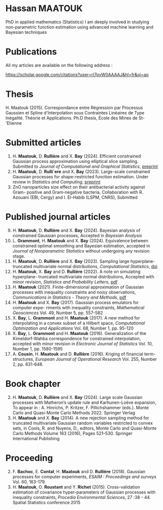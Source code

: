 # Hassan MAATOUK 
PhD in applied mathematics (Statistics)
I am deeply involved in studying non-parametric function estimation using advanced machine learning and Bayesian techniques

# Publications

All my articles are available on the following address :

https://scholar.google.com/citations?user=rI7pyW0AAAAJ&hl=fr&oi=ao



# Thesis
H. Maatouk (2015). Correspondance entre Régression par Processus Gaussien et Spline d'Interpolation sous Contraintes Linéaires de Type Inégalité. Théorie et Applications. Ph.D thesis, École des Mines de St-\'Etienne

# Submitted articles
1. H. **Maatouk**, D. **Rullière** and X. **Bay** (2024). Efficient constrained Gaussian process approximation using elliptical slice sampling.
Submitted to _Journal of Computational and Graphical Statistics_, [preprint](https://hal.science/hal-04496474)
2. H. **Maatouk**, D. **Rulli\`ere** and X. **Bay** (2023). Large-scale constrained Gaussian processes for shape-restricted function estimation. Under review in _Statistics and Computing_, [preprint](https://hal.science/hal-04348962)
3. ZnO nanoparticles size effect on their antibacterial activity against Gram- positive and Gram-negative bacteria, Collaboration with R. Azouani (EBI, Cergy) and I. El-Habib (LSPM, CNRS), Submitted

# Published journal articles 
9. H. **Maatouk**, D. **Rullière** and X. **Bay** (2024). Bayesian analysis of constrained Gaussian processes, Accepted in _Bayesian Analysis_
8. L. **Grammont**, H. **Maatouk** and X. **Bay** (2024). Equivalence between constrained optimal smoothing and Bayesian estimation, accepted in _Journal of Nonparametric Statistics_ without undergoing any revision stage.
7. H. **Maatouk**, D. **Rullière** and X. **Bay** (2023). Sampling large hyperplane-truncated multivariate normal distributions, _Computational Statistics_,
   [doi](https://doi.org/10.1007/s00180-023-01416-7)
6. H. **Maatouk**, X. **Bay** and D. **Rullière** (2022). A note on simulating hyperplane- truncated multivariate normal distributions, Accepted with minor revision, _Statistics and Probability Letters_, [pdf](https://www.sciencedirect.com/science/article/abs/pii/S0167715222001730)
5. H. **Maatouk** (2021). Finite-dimensional approximation of Gaussian processes with inequality constraints and noisy observations, _Communications in Statistics - Theory and Methods_, [pdf](https://www.tandfonline.com/doi/abs/10.1080/03610926.2022.2055768)
4. H. **Maatouk** and X. **Bay** (2017). Gaussian process emulators for computer expe- riments with inequality constraints, _Mathematical Geosciences_ Vol. 49, Number 5, pp. 557-582
3. X. **Bay**, L. **Grammont** and H. **Maatouk** (2017). A new method for interpolating in a convex subset of a Hilbert space, _Computational Optimization and Applications_
Vol. 68, Number 1, pp. 95-120
2. X. **Bay**, L. **Grammont** and H. **Maatouk** (2016). Generalization of the Kimeldorf-Wahba correspondence for constrained interpolation, accepted with minor revision in _Electronic Journal of Statistics_ Vol. 10, Number 1, pp. 1580-1595
1. A. **Cousin**, H. **Maatouk** and D. **Rullière** (2016). Kriging of financial term- structures, _European Journal of Operational Research_ Vol. 255, Number 2, pp. 631-648.

# Book chapter
2. H. **Maatouk**, D. **Rullière** and X. **Bay** (2024). Large scale Gaussian processes with Matheron’s update rule and Karhunen-Loève expansion, To appear in : A. Hinrichs, P. Kritzer, F. Pillichshammer (eds.). Monte Carlo and Quasi-Monte Carlo Methods 2022. Springer Verlag
1. H. **Maatouk** and X. **Bay** (2014). A new rejection sampling method for truncated multivariate Gaussian random variables restricted to convex sets, in Cools, R. and Nuyens, D., editors, Monte Carlo and Quasi-Monte Carlo Methods Volume 163 (2016), Pages 521–530. Springer International Publishing

# Proceeding
2. F. **Bachoc**, E. **Contal**, H. **Maatouk** and D. **Rullière** (2018). Gaussian processes for computer experiments, _ESAIM : Proceedings and surveys_ Vol. 60, 163-179.
1. H. **Maatouk**, O. **Roustant** and Y. **Richet** (2015). Cross-validation estimation of covariance hyper-parameters of Gaussian processes with inequality constraints, _Procedia Environmental Sciences_, 27 :38 - 44. Spatial Statistics conference 2015


